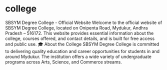 # college
SBSYM Degree College - Official Website
Welcome to the official website of SBSYM Degree College, located on Onipenta Road, Mydukur, Andhra Pradesh – 516172. This website provides essential information about the college, courses offered, and contact details, and is built for free access and public use.
🎓 About the College
SBSYM Degree College is committed to delivering quality education and career opportunities for students in and around Mydukur. The institution offers a wide variety of undergraduate programs across Arts, Science, and Commerce streams.
